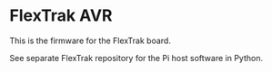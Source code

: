 # FlexTrak AVR

This is the firmware for the FlexTrak board.

See separate FlexTrak repository for the Pi host software in Python.

